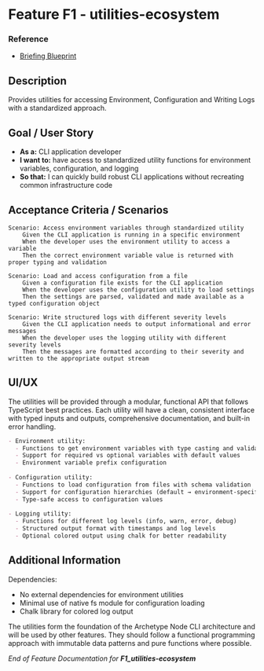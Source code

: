# Feature F1 - **utilities-ecosystem**

### Reference

- [Briefing Blueprint](/docs/briefing.blueprint.md)

## Description

Provides utilities for accessing Environment, Configuration and Writing Logs with a standardized approach.

## Goal / User Story

- **As a:** CLI application developer
- **I want to:** have access to standardized utility functions for environment variables, configuration, and logging
- **So that:** I can quickly build robust CLI applications without recreating common infrastructure code

## Acceptance Criteria / Scenarios

```gherkin
Scenario: Access environment variables through standardized utility
    Given the CLI application is running in a specific environment
    When the developer uses the environment utility to access a variable
    Then the correct environment variable value is returned with proper typing and validation

Scenario: Load and access configuration from a file
    Given a configuration file exists for the CLI application
    When the developer uses the configuration utility to load settings
    Then the settings are parsed, validated and made available as a typed configuration object

Scenario: Write structured logs with different severity levels
    Given the CLI application needs to output informational and error messages
    When the developer uses the logging utility with different severity levels
    Then the messages are formatted according to their severity and written to the appropriate output stream
```

## UI/UX

The utilities will be provided through a modular, functional API that follows TypeScript best practices. Each utility will have a clean, consistent interface with typed inputs and outputs, comprehensive documentation, and built-in error handling.

```markdown
- Environment utility:
  - Functions to get environment variables with type casting and validation
  - Support for required vs optional variables with default values
  - Environment variable prefix configuration
  
- Configuration utility:
  - Functions to load configuration from files with schema validation
  - Support for configuration hierarchies (default → environment-specific → local overrides)
  - Type-safe access to configuration values
  
- Logging utility:
  - Functions for different log levels (info, warn, error, debug)
  - Structured output format with timestamps and log levels
  - Optional colored output using chalk for better readability
```

## Additional Information

Dependencies:
- No external dependencies for environment utilities
- Minimal use of native fs module for configuration loading
- Chalk library for colored log output

The utilities form the foundation of the Archetype Node CLI architecture and will be used by other features. They should follow a functional programming approach with immutable data patterns and pure functions where possible.

_End of Feature Documentation for **F1_utilities-ecosystem**_